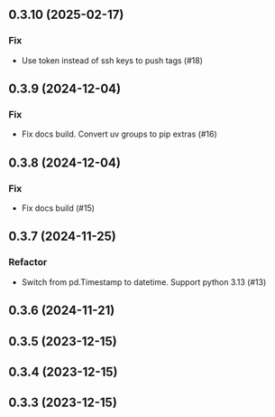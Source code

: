 ## 0.3.10 (2025-02-17)

### Fix

- Use token instead of ssh keys to push tags (#18)

## 0.3.9 (2024-12-04)

### Fix

- Fix docs build. Convert uv groups to pip extras (#16)

## 0.3.8 (2024-12-04)

### Fix

- Fix docs build (#15)

## 0.3.7 (2024-11-25)

### Refactor

- Switch from pd.Timestamp to datetime. Support python 3.13 (#13)

## 0.3.6 (2024-11-21)

## 0.3.5 (2023-12-15)

## 0.3.4 (2023-12-15)

## 0.3.3 (2023-12-15)
